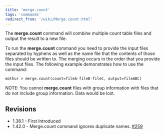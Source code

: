 ```yaml
---
title: 'merge.count'
tags: 'commands'
redirect_from: '/wiki/Merge.count.html'
---
```

The **merge.count** command will combine multiple
count table files and output the result to a new file.

To run the **merge.count** command you need to provide the input files
separated by hyphens as well as the name file that the contents of those
files should be written to. The merging occurs in the order that you
provide the input files. The following example demonstrates how to use
the command:

    mothur > merge.count(count=fileA-fileB-fileC, output=fileABC)

NOTE: You cannot **merge.count** files with group information with files
that do not include group information. Data would be lost.

## Revisions

-   1.38.1 - First Introduced
-   1.42.0 - Merge.count command ignores duplicate names.
    [\#259](https://github.com/mothur/mothur/issues/259)


